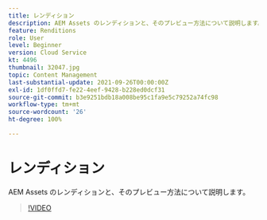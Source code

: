 ```yaml
---
title: レンディション
description: AEM Assets のレンディションと、そのプレビュー方法について説明します。
feature: Renditions
role: User
level: Beginner
version: Cloud Service
kt: 4496
thumbnail: 32047.jpg
topic: Content Management
last-substantial-update: 2021-09-26T00:00:00Z
exl-id: 1df0ffd7-fe22-4eef-9428-b228ed0dcf31
source-git-commit: b3e9251bdb18a008be95c1fa9e5c79252a74fc98
workflow-type: tm+mt
source-wordcount: '26'
ht-degree: 100%

---
```


# レンディション

AEM Assets のレンディションと、そのプレビュー方法について説明します。

>[!VIDEO](https://video.tv.adobe.com/v/32047?quality=12&learn=on)
